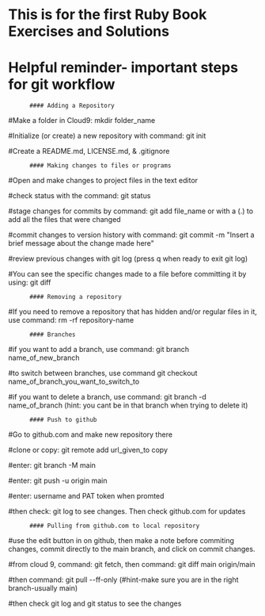 # This is for the first Ruby Book Exercises and Solutions

# Helpful reminder- important steps for git workflow


          #### Adding a Repository

#Make a folder in Cloud9: mkdir folder_name

#Initialize (or create) a new repository with command: git init

#Create a README.md, LICENSE.md, & .gitignore 

          #### Making changes to files or programs

#Open and make changes to project files in the text editor

#check status with the command: git status

#stage changes for commits by command: git add file_name 
          or with a (.) to add all the files that were changed

#commit changes to version history with command: 
          git commit -m "Insert a brief message about the change made here"

#review previous changes with git log (press q when ready to exit git log)

#You can see the specific changes made to a file before committing it by using: git diff


          #### Removing a repository

#If you need to remove a repository that has hidden and/or regular files in it, 
          use command: rm -rf repository-name


          #### Branches

#if you want to add a branch, use command: git branch name_of_new_branch 

#to switch between branches, use command git checkout name_of_branch_you_want_to_switch_to 

#if you want to delete a branch, use command: git branch -d name_of_branch 
          (hint: you cant be in that branch when trying to delete it)
          

          #### Push to github 

#Go to github.com and make new repository there

#clone or copy: git remote add url_given_to copy

#enter: git branch -M main

#enter: git push -u origin main

#enter: username and PAT token when promted

#then check: git log to see changes. Then check github.com for updates


          #### Pulling from github.com to local repository 

#use the edit button in on github, then make a note before commiting changes, 
          commit directly to the main branch, and click on commit changes.

#from cloud 9, command: git fetch, then command: git diff main origin/main

#then command: git pull --ff-only (#hint-make sure you are in the right branch-usually main)

#then check git log and git status to see the changes